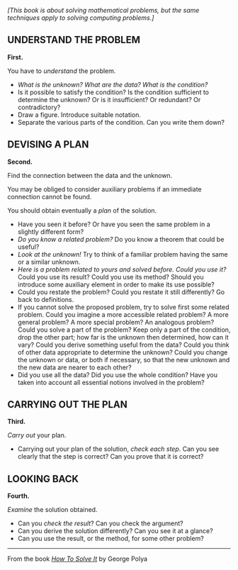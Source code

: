 _\[This book is about solving mathematical problems, but the same techniques apply to solving computing problems.\]_

## UNDERSTAND THE PROBLEM

**First.**

You have to _understand_ the problem.

- _What is the unknown? What are the data? What is the condition?_
- Is it possible to satisfy the condition? Is the condition sufficient to determine the unknown? Or is it insufficient? Or redundant? Or contradictory?
- Draw a figure. Introduce suitable notation.
- Separate the various parts of the condition. Can you write them down?

## DEVISING A PLAN

**Second.**

Find the connection between the data and the unknown.

You may be obliged to consider auxiliary problems if an immediate connection cannot be found.

You should obtain eventually a _plan_ of the solution.

- Have you seen it before? Or have you seen the same problem in a slightly different form?
- _Do you know a related problem?_ Do you know a theorem that could be useful?
- _Look at the unknown!_ Try to think of a familiar problem having the same or a similar unknown.
- _Here is a problem related to yours and solved before. Could you use it?_ Could you use its result? Could you use its method? Should you introduce some auxiliary element in order to make its use possible?
- Could you restate the problem? Could you restate it still differently? Go back to definitions.
- If you cannot solve the proposed problem, try to solve first some related problem. Could you imagine a more accessible related problem? A more general problem? A more special problem? An analogous problem? Could you solve a part of the problem? Keep only a part of the condition, drop the other part; how far is the unknown then determined, how can it vary? Could you derive something useful from the data? Could you think of other data appropriate to determine the unknown? Could you change the unknown or data, or both if necessary, so that the new unknown and the new data are nearer to each other?
- Did you use all the data? Did you use the whole condition? Have you taken into account all essential notions involved in the problem?

## CARRYING OUT THE PLAN

**Third.**

_Carry out_ your plan.

- Carrying out your plan of the solution, _check each step_. Can you see clearly that the step is correct? Can you prove that it is correct?

## LOOKING BACK

**Fourth.**

_Examine_ the solution obtained.

- Can you _check the result_? Can you check the argument?
- Can you derive the solution differently? Can you see it at a glance?
- Can you use the result, or the method, for some other problem?

---

From the book [_How To Solve It_](https://www.amazon.com/How-Solve-Aspect-Mathematical-Method-ebook/dp/B0073X0IOA/) by George Polya
